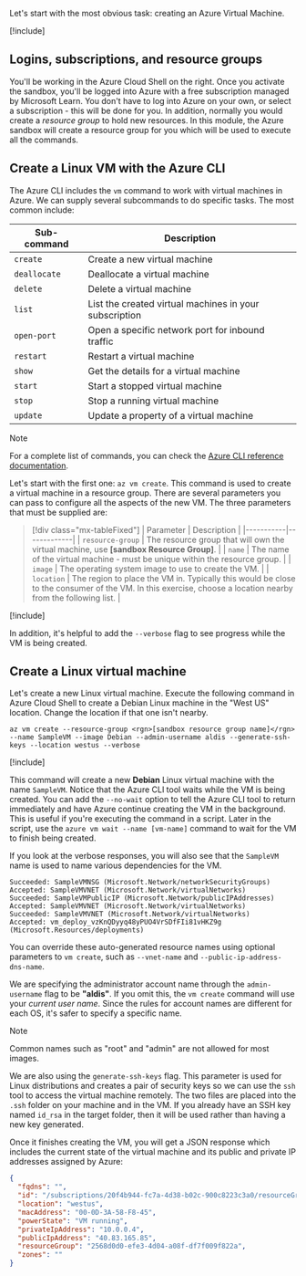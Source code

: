 Let's start with the most obvious task: creating an Azure Virtual Machine.

<!-- Activate the sandbox -->
[!include[](../../../includes/azure-sandbox-activate.md)]

## Logins, subscriptions, and resource groups

You'll be working in the Azure Cloud Shell on the right. Once you activate the sandbox, you'll be logged into Azure with a free subscription managed by Microsoft Learn. You don't have to log into Azure on your own, or select a subscription - this will be done for you. In addition, normally you would create a _resource group_ to hold new resources. In this module, the Azure sandbox will create a resource group for you which will be used to execute all the commands.

## Create a Linux VM with the Azure CLI

The Azure CLI includes the `vm` command to work with virtual machines in Azure. We can supply several subcommands to do specific tasks. The most common include:

| Sub-command | Description |
|-------------|-------------|
| `create`    | Create a new virtual machine |
| `deallocate` | Deallocate a virtual machine |
| `delete` | Delete a virtual machine |
| `list` | List the created virtual machines in your subscription |
| `open-port` | Open a specific network port for inbound traffic |
| `restart` | Restart a virtual machine |
| `show` | Get the details for a virtual machine |
| `start` | Start a stopped virtual machine |
| `stop` | Stop a running virtual machine |
| `update` | Update a property of a virtual machine |

> [!NOTE]
> For a complete list of commands, you can check the [Azure CLI reference documentation](https://docs.microsoft.com/cli/azure/reference-index?view=azure-cli-latest).

Let's start with the first one: `az vm create`. This command is used to create a virtual machine in a resource group. There are several parameters you can pass to configure all the aspects of the new VM. The three parameters that must be supplied are:

> [!div class="mx-tableFixed"]
> | Parameter | Description |
> |-----------|-------------|
> | `resource-group` | The resource group that will own the virtual machine, use **<rgn>[sandbox Resource Group]</rgn>**. |
> | `name` | The name of the virtual machine - must be unique within the resource group. |
> | `image` | The operating system image to use to create the VM. |
> | `location` | The region to place the VM in. Typically this would be close to the consumer of the VM. In this exercise, choose a location nearby from the following list. |

<!-- Resource selection -->
[!include[](../../../includes/azure-sandbox-regions-first-mention-note.md)]

In addition, it's helpful to add the `--verbose` flag to see progress while the VM is being created. 

## Create a Linux virtual machine

Let's create a new Linux virtual machine. Execute the following command in Azure Cloud Shell to create a Debian Linux machine in the "West US" location. Change the location if that one isn't nearby.

```azurecli
az vm create --resource-group <rgn>[sandbox resource group name]</rgn> --name SampleVM --image Debian --admin-username aldis --generate-ssh-keys --location westus --verbose 
```

[!include[](../../../includes/azure-cloudshell-copy-paste-tip.md)]


This command will create a new **Debian** Linux virtual machine with the name `SampleVM`. Notice that the Azure CLI tool waits while the VM is being created. You can add the `--no-wait` option to tell the Azure CLI tool to return immediately and have Azure continue creating the VM in the background. This is useful if you're executing the command in a script. Later in the script, use the `azure vm wait --name [vm-name]` command to wait for the VM to finish being created.

If you look at the verbose responses, you will also see that the `SampleVM` name is used to name various dependencies for the VM.

```output
Succeeded: SampleVMNSG (Microsoft.Network/networkSecurityGroups)
Accepted: SampleVMVNET (Microsoft.Network/virtualNetworks)
Succeeded: SampleVMPublicIP (Microsoft.Network/publicIPAddresses)
Accepted: SampleVMVNET (Microsoft.Network/virtualNetworks)
Succeeded: SampleVMVNET (Microsoft.Network/virtualNetworks)
Accepted: vm_deploy_vzKnQDyyq48yPUO4VrSDfFIi81vHKZ9g (Microsoft.Resources/deployments)
```

You can override these auto-generated resource names using optional parameters to `vm create`, such as `--vnet-name` and `--public-ip-address-dns-name`.

We are specifying the administrator account name through the `admin-username` flag to be **"aldis"**. If you omit this, the `vm create` command will use your _current user name_. Since the rules for account names are different for each OS, it's safer to specify a specific name. 

> [!NOTE]
> Common names such as "root" and "admin" are not allowed for most images.

We are also using the `generate-ssh-keys` flag. This parameter is used for Linux distributions and creates a pair of security keys so we can use the `ssh` tool to access the virtual machine remotely. The two files are placed into the `.ssh` folder on your machine and in the VM. If you already have an SSH key named `id_rsa` in the target folder, then it will be used rather than having a new key generated.

Once it finishes creating the VM, you will get a JSON response which includes the current state of the virtual machine and its public and private IP addresses assigned by Azure:

```json
{
  "fqdns": "",
  "id": "/subscriptions/20f4b944-fc7a-4d38-b02c-900c8223c3a0/resourceGroups/2568d0d0-efe3-4d04-a08f-df7f009f822a/providers/Microsoft.Compute/virtualMachines/SampleVM",
  "location": "westus",
  "macAddress": "00-0D-3A-58-F8-45",
  "powerState": "VM running",
  "privateIpAddress": "10.0.0.4",
  "publicIpAddress": "40.83.165.85",
  "resourceGroup": "2568d0d0-efe3-4d04-a08f-df7f009f822a",
  "zones": ""
}
```
